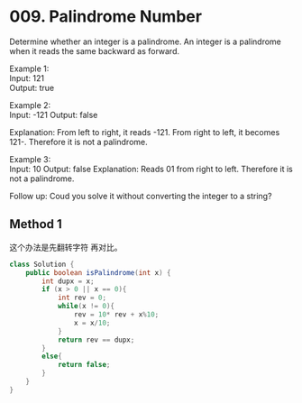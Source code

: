 # 009. Palindrome Number
Determine whether an integer is a palindrome. An integer is a palindrome when it reads the same backward as forward.

Example 1:   
Input: 121  
Output: true

Example 2:   
Input: -121
Output: false

Explanation: From left to right, it reads -121. From right to left, it becomes 121-. Therefore it is not a palindrome.

Example 3:    
Input: 10
Output: false
Explanation: Reads 01 from right to left. Therefore it is not a palindrome.


Follow up:
Coud you solve it without converting the integer to a string?


## Method 1
这个办法是先翻转字符 再对比。
```java
class Solution {
    public boolean isPalindrome(int x) {
        int dupx = x;
        if (x > 0 || x == 0){
            int rev = 0;
            while(x != 0){
                rev = 10* rev + x%10;
                x = x/10;
            }
            return rev == dupx;
        }
        else{
            return false;
        }
    }
}
```
